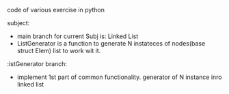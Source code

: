code of various exercise in python


subject: 
 - main branch for current Subj is: Linked List
 - ListGenerator is a function to generate N instateces of nodes(base struct Elem) list to work wit it.

:istGenerator branch:
 - implement 1st part of common functionality. generator of N instance inro linked list
